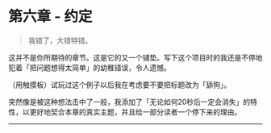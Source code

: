 # 第六章 - 约定

> 我错了，大错特错。

这并不是你所期待的章节。这是它的又一个铺垫。写下这个项目时的我还是不停地犯着「把问题想得太简单」的幼稚错误，令人遗憾。

<div id="box"></div>

（用触摸板）试玩过这个例子以后我在考虑要不要把标题改为「舔狗」。

突然像是被这种想法击中了一般，我添加了「无论如何20秒后一定会消失」的特性，以更好地契合本章的真实主题，并且给一部分读者一个停下来的理由。

----

